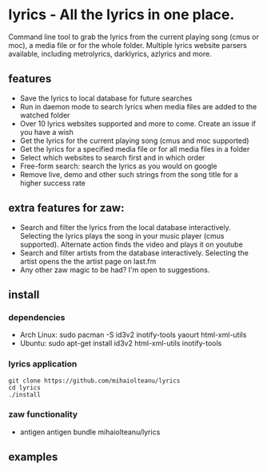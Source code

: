 # lyrics - All the lyrics in one place.
Command line tool to grab the lyrics from the current playing song (cmus or moc), 
a media file or for the whole folder. Multiple lyrics website parsers available, 
including metrolyrics, darklyrics, azlyrics and more.

## features
- Save the lyrics to local database for future searches
- Run in daemon mode to search lyrics when media files are added to the watched folder
- Over 10 lyrics websites supported and more to come. Create an issue if you have a wish
- Get the lyrics for the current playing song (cmus and moc supported)
- Get the lyrics for a specified media file or for all media files in a folder
- Select which websites to search first and in which order
- Free-form search: search the lyrics as you would on google
- Remove live, demo and other such strings from the song title for a higher success rate

## extra features for zaw:
- Search and filter the lyrics from the local database interactively. Selecting the lyrics
  plays the song in your music player (cmus supported). Alternate action finds the video
  and plays it on youtube
- Search and filter artists from the database interactively. Selecting the artist opens the
  the artist page on last.fm
- Any other zaw magic to be had? I'm open to suggestions.

## install
### dependencies
- Arch Linux:
    sudo pacman -S id3v2 inotify-tools
    yaourt html-xml-utils
- Ubuntu:
    sudo apt-get install id3v2 html-xml-utils inotify-tools
### lyrics application
    git clone https://github.com/mihaiolteanu/lyrics
    cd lyrics
    ./install
### zaw functionality
- antigen
    antigen bundle mihaiolteanu/lyrics

## examples


